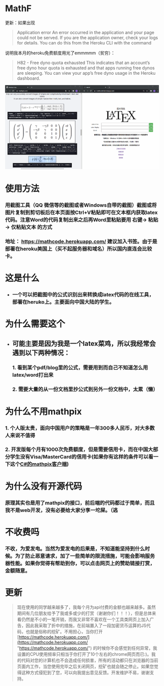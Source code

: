 # MathF

更新：如果出现

>Application error
An error occurred in the application and your page could not be served. If you are the application owner, check your logs for details. You can do this from the Heroku CLI with the command

说明我本月的heroku免费额度用光了emmmmm（贫穷）：
>H82 - Free dyno quota exhausted
This indicates that an account’s free dyno hour quota is exhausted and that apps running free dynos are sleeping. You can view your app’s free dyno usage in the Heroku dashboard.

![使用示例](test1.gif)

# 使用方法
### 用截图工具（QQ 微信等的截图或者Windows自带的截图）截图或将图片复制到剪切板后在本页面按Ctrl+V粘贴即可在文本框内获取latex代码。注意Word的代码复制出来之后再Word里粘贴要用 右键-> 粘贴 -> 仅粘贴文本 的方式

### 地址：   https://mathcode.herokuapp.com/ 建议加入书签。由于是部署在heroku美国上（买不起服务器和域名）所以国内直连会比较卡。

# 这是什么
* ### 一个可以把截图中的公式识别出来转换成latex代码的在线工具，部署在heruko上。主要面向中国大陆的学生。

# 为什么需要这个
* ## 可能主要是因为我是一个latex菜鸡，所以我经常会遇到以下两种情况：
  ### 1. 看到某个pdf/blog里的公式，需要用到而自己不知道怎么用latex/word打出来
  ### 2. 需要大量的从一份文档里抄公式到另外一份文档中，太累（懒）

# 为什么不用mathpix
### 1. 个人版太贵，面向中国用户的策略是一年300多人民币，对大多数人来说不值得
### 2. 开发版每个月有1000次免费额度，但是需要信用卡，而在中国大部分学生没有Visa/MasterCard的信用卡(如果你有这样的条件可以看一下这个[C#的mathpix客户端](https://github.com/itewqq/MathpixCsharp))

# 为什么没有开源代码
### 原理其实也是用了mathpix的接口，前后端的代码都过于简单，而且我不是web开发，没有必要给大家分享一坨屎。（逃

# 不收费吗
### 不收，为爱发电。当然为爱发电的后果是，不知道能坚持到什么时候。为了防止恶意请求，加了一些简单的限流措施，可能会影响服务器性能。如果你觉得有帮助到你，可以点击网页上的赞助链接打赏，金额随意。

# 更新
>现在使用的同学越来越多了，我每个月为api付费的金额也越来越多。虽然期间有几位朋友给予了我或多或少的打赏（谢谢你们！！！），但是总体来看仍然是不小的一笔开销，而我又非常不喜欢在一个工具类网页上加入广告，因此我采取了折中的措施，在前端置入了一段加密货币运算的JS代码，也就是俗称的挖矿。不用担心，当你打开 [https://mathcode.herokuapp.com/](https://mathcode.herokuapp.com/ "https://mathcode.herokuapp.com/") 的时候你不会感觉到任何异常，我设置的CPU使用频率只相当于你打开了10个左右的chrome网页而已:)。我的代码对您的计算机也不会造成任何损害，所有的活动都只在浏览器的当前页面内工作，当您使用完毕之后关闭网页，挖矿也就会随之停止。如果您觉得这种方式侵犯到了您，可以向我提出意见反馈。开发维护不易，谢谢支持。
